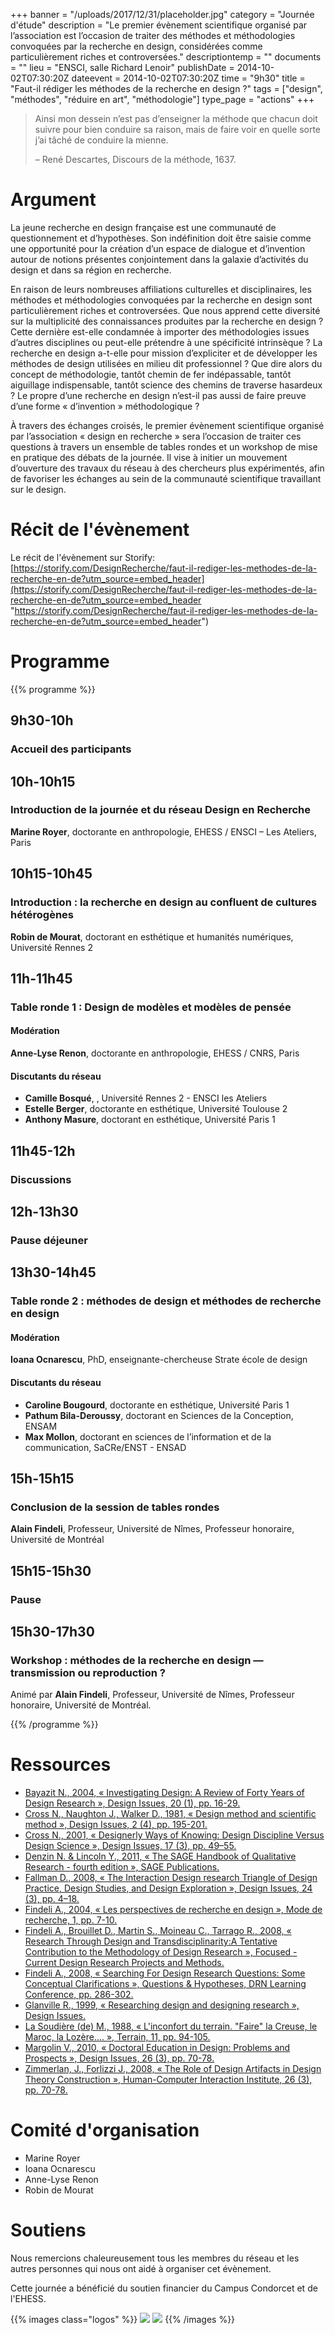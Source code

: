 +++
banner = "/uploads/2017/12/31/placeholder.jpg"
category = "Journée d'étude"
description = "Le premier évènement scientifique organisé par l’association est l’occasion de traiter des méthodes et méthodologies convoquées par la recherche en design, considérées comme particulièrement riches et controversées."
descriptiontemp = ""
documents = ""
lieu = "ENSCI, salle Richard Lenoir"
publishDate = 2014-10-02T07:30:20Z
dateevent = 2014-10-02T07:30:20Z
time = "9h30"
title = "Faut-il rédiger les méthodes de la recherche en design ?"
tags = ["design", "méthodes", "réduire en art", "méthodologie"]
type_page = "actions"
+++
> Ainsi mon dessein n’est pas d’enseigner la méthode que chacun doit suivre pour bien conduire sa raison, mais de faire voir en quelle sorte j’ai tâché de conduire la mienne.
>
> – René Descartes, Discours de la méthode, 1637.

# Argument

La jeune recherche en design française est une communauté de questionnement et d’hypothèses. Son indéfinition doit être saisie comme une opportunité pour la création d’un espace de dialogue et d’invention autour de notions présentes conjointement dans la galaxie d’activités du design et dans sa région en recherche.

En raison de leurs nombreuses affiliations culturelles et disciplinaires, les méthodes et méthodologies convoquées par la recherche en design sont particulièrement riches et controversées. Que nous apprend cette diversité sur la multiplicité des connaissances produites par la recherche en design ? Cette dernière est-elle condamnée à importer des méthodologies issues d’autres disciplines ou peut-elle prétendre à une spécificité intrinsèque ? La recherche en design a-t-elle pour mission d’expliciter et de développer les méthodes de design utilisées en milieu dit professionnel ? Que dire alors du concept de méthodologie, tantôt chemin de fer indépassable, tantôt aiguillage indispensable, tantôt science des chemins de traverse hasardeux ? Le propre d’une recherche en design n’est-il pas aussi de faire preuve d’une forme « d’invention » méthodologique ?

À travers des échanges croisés, le premier évènement scientifique organisé par l’association « design en recherche » sera l’occasion de traiter ces questions à travers un ensemble de tables rondes et un workshop de mise en pratique des débats de la journée. Il vise à initier un mouvement d’ouverture des travaux du réseau à des chercheurs plus expérimentés, afin de favoriser les échanges au sein de la communauté scientifique travaillant sur le design.

# Récit de l'évènement

Le récit de l'évènement sur Storify: [https://storify.com/DesignRecherche/faut-il-rediger-les-methodes-de-la-recherche-en-de?utm_source=embed_header](https://storify.com/DesignRecherche/faut-il-rediger-les-methodes-de-la-recherche-en-de?utm_source=embed_header "https://storify.com/DesignRecherche/faut-il-rediger-les-methodes-de-la-recherche-en-de?utm_source=embed_header")




# Programme

{{% programme %}}

## 9h30-10h

### Accueil des participants

## 10h-10h15

### Introduction de la journée et du réseau Design en Recherche

**Marine Royer**, doctorante en anthropologie, EHESS / ENSCI – Les Ateliers, Paris

## 10h15-10h45

### Introduction : la recherche en design au confluent de cultures hétérogènes

**Robin de Mourat**, doctorant en esthétique et humanités numériques, Université Rennes 2

## 11h-11h45

### Table ronde 1 : Design de modèles et modèles de pensée

#### Modération
**Anne-Lyse Renon**, doctorante en anthropologie, EHESS / CNRS, Paris

#### Discutants du réseau

* **Camille Bosqué**, , Université Rennes 2 - ENSCI les Ateliers
* **Estelle Berger**, doctorante en esthétique, Université Toulouse 2
* **Anthony Masure**, doctorant en esthétique, Université Paris 1

## 11h45-12h

### Discussions

## 12h-13h30

### Pause déjeuner

## 13h30-14h45

### Table ronde 2 : méthodes de design et méthodes de recherche en design

#### Modération
**Ioana Ocnarescu**, PhD, enseignante-chercheuse Strate école de design

#### Discutants du réseau

* **Caroline Bougourd**, doctorante en esthétique, Université Paris 1
* **Pathum Bila-Deroussy**, doctorant en Sciences de la Conception, ENSAM
* **Max Mollon**, doctorant en sciences de l’information et de la communication, SaCRe/ENST - ENSAD

## 15h-15h15

### Conclusion de la session de tables rondes

**Alain Findeli**, Professeur, Université de Nîmes, Professeur honoraire, Université de Montréal

## 15h15-15h30

### Pause

## 15h30-17h30

### Workshop : méthodes de la recherche en design — transmission ou reproduction ?

Animé par **Alain Findeli**, Professeur, Université de Nîmes, Professeur honoraire, Université de Montréal.


{{% /programme %}}

# Ressources

* [Bayazit N., 2004, « Investigating Design: A Review of Forty Years of Design Research », Design Issues, 20 (1), pp. 16-29.](https://www.google.com/url?q=http://www3.nd.edu/\~amurniek/2011fa/074793604772933739.pdf&sa=D&ust=1599662302582000&usg=AOvVaw3UccQw42THfW2_WmrG7uz_)
* [Cross N., Naughton J., Walker D., 1981, « Design method and scientific method », Design Issues, 2 (4), pp. 195-201.](https://www.google.com/url?q=http://ac.els-cdn.com/0142694X81900508/1-s2.0-0142694X81900508-main.pdf?_tid%3D9730a56a-44c1-11e4-a8bc-00000aacb360%26acdnat%3D1411656078_95a72a95a52844f5f621e165119b69b4&sa=D&ust=1599662302583000&usg=AOvVaw0zCPs1WNfcs2X-EOjvEVLc)
* [Cross N., 2001, « Designerly Ways of Knowing: Design Discipline Versus Design Science », Design Issues, 17 (3), pp. 49–55.](https://www.google.com/url?q=http://oro.open.ac.uk/3281/1/Designerly-_DisciplinevScience.pdf&sa=D&ust=1599662302583000&usg=AOvVaw3h4nQoBZ5JvWfqQyBO6z1Z)
* [Denzin N. & Lincoln Y., 2011, « The SAGE Handbook of Qualitative Research - fourth edition », SAGE Publications.](https://www.google.com/url?q=http://books.google.fr/books?id%3DqEiC-_ELYgIC%26printsec%3Dfrontcover%26dq%3Dqualitative%2Bresearch%2Bhandbook%2B4th%2Bedition%26hl%3Dfr%26sa%3DX%26ei%3DsqAyVJrGBoXa7gaa0ID4DA%26ved%3D0CCAQ6AEwAA%23v%3Donepage%26q%26f%3Dfalse&sa=D&ust=1599662302584000&usg=AOvVaw3anSTzTKepy7tZ62Zv7ixE)
* [Fallman D., 2008, « The Interaction Design research Triangle of Design Practice, Design Studies, and Design Exploration », Design Issues, 24 (3), pp. 4–18.](https://www.google.com/url?q=http://www.mitpressjournals.org/doi/pdf/10.1162/desi.2008.24.3.4&sa=D&ust=1599662302584000&usg=AOvVaw2j4y7Hh_ZWlOq0d187A5jb)
* [Findeli A., 2004, « Les perspectives de recherche en design », Mode de recherche, 1, pp. 7-10.](https://www.google.com/url?q=http://designenrecherche.org/pdf/perspectives-rd.pdf&sa=D&ust=1599662302584000&usg=AOvVaw02uPoflU0ftaSduRHvIR_C)
* [Findeli A., Brouillet D., Martin S., Moineau C., Tarrago R., 2008, « Research Through Design and Transdisciplinarity:A Tentative Contribution to the Methodology of Design Research », Focused - Current Design Research Projects and Methods.](https://www.google.com/url?q=http://5-10-20.ch/\~sdn/SDN08_pdf_conference%2520papers/04_Findeli.pdf&sa=D&ust=1599662302585000&usg=AOvVaw08OXGo0Cyz4uHRHhrIqiW0)
* [Findeli A., 2008, « Searching For Design Research Questions: Some Conceptual Clarifications », Questions & Hypotheses, DRN Learning Conference, pp. 286-302.](https://www.google.com/url?q=http://designenrecherche.org/pdf/findeli-drn.pdf&sa=D&ust=1599662302585000&usg=AOvVaw0_facXAglN9X-p7N0lh6Bo)
* [Glanville R., 1999, « Researching design and designing research », Design Issues.](https://www.google.com/url?q=http://www.ida.liu.se/\~steho/desres/glanville.pdf&sa=D&ust=1599662302586000&usg=AOvVaw2PS6ODXJ27Wg_ww0phr9Wr)
* [La Soudière (de) M., 1988, « L'inconfort du terrain. "Faire" la Creuse, le Maroc, la Lozère.... », Terrain, 11, pp. 94-105.](https://www.google.com/url?q=http://terrain.revues.org/3316&sa=D&ust=1599662302586000&usg=AOvVaw3K3Nw2uDpKfyWBhw3aGAcj)
* [Margolin V., 2010, « Doctoral Education in Design: Problems and Prospects », Design Issues, 26 (3), pp. 70-78.](https://www.google.com/url?q=http://www.mitpressjournals.org/doi/pdf/10.1162/DESI_a_00031&sa=D&ust=1599662302586000&usg=AOvVaw2OVTgx27KeH6KvDVgJZrsP)
* [Zimmerlan, J., Forlizzi J., 2008, « The Role of Design Artifacts in Design Theory Construction », Human-Computer Interaction Institute, 26 (3), pp. 70-78.](https://www.google.com/url?q=http://repository.cmu.edu/cgi/viewcontent.cgi?article%3D1035%26context%3Dhcii&sa=D&ust=1599662302587000&usg=AOvVaw0Ggtezyj9k3oTDh3gYhpOq)



# Comité d'organisation

* Marine Royer
* Ioana Ocnarescu
* Anne-Lyse Renon
* Robin de Mourat

# Soutiens

Nous remercions chaleureusement tous les membres du réseau et les autres personnes qui nous ont aidé à organiser cet évènement.

Cette journée a bénéficié du soutien financier du Campus Condorcet et de l'EHESS.

{{% images class="logos" %}}
![](/images/logo-ehess.jpg)
![](/images/logo-condorcet.jpg)
{{% /images %}}